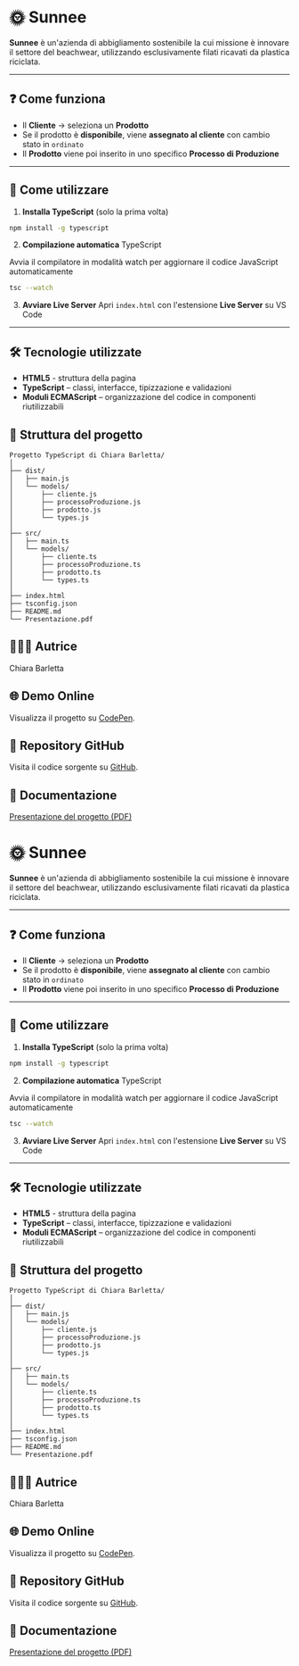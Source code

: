 # 🌞 Sunnee

**Sunnee** è un'azienda di abbigliamento sostenibile la cui missione è innovare il settore del beachwear, utilizzando esclusivamente filati ricavati da plastica riciclata.

---

## ❓ Come funziona

- Il **Cliente** → seleziona un **Prodotto**
- Se il prodotto è **disponibile**, viene **assegnato al cliente** con cambio stato in `ordinato`
- Il **Prodotto** viene poi inserito in uno specifico **Processo di Produzione**

---

## 📌 Come utilizzare

1. **Installa TypeScript** (solo la prima volta)
```bash 
npm install -g typescript 
```

2. **Compilazione automatica** TypeScript

Avvia il compilatore in modalità watch per aggiornare il codice JavaScript automaticamente
```bash 
tsc --watch
```

3. **Avviare Live Server**
Apri `index.html` con l'estensione **Live Server** su VS Code

---

## 🛠️ Tecnologie utilizzate

- **HTML5** - struttura della pagina
- **TypeScript** – classi, interfacce, tipizzazione e validazioni
- **Moduli ECMAScript** – organizzazione del codice in componenti riutilizzabili


## 🧩 Struttura del progetto 


```
Progetto TypeScript di Chiara Barletta/
│
├── dist/                              
│   ├── main.js                         
│   └── models/                         
│       ├── cliente.js                
│       ├── processoProduzione.js    
│       ├── prodotto.js             
│       └── types.js                   
│
├── src/                               
│   ├── main.ts                         
│   └── models/                         
│       ├── cliente.ts                
│       ├── processoProduzione.ts    
│       ├── prodotto.ts              
│       └── types.ts                   
│
├── index.html                         
├── tsconfig.json                      
├── README.md                          
└── Presentazione.pdf             
``` 

## 👩🏻‍💻 Autrice

Chiara Barletta


## 🌐 Demo Online

Visualizza il progetto su [CodePen](https://codepen.io/Chiara-Barletta/pen/dPYoXBm). 


## 📂 Repository GitHub

Visita il codice sorgente su [GitHub](https://github.com/junior5969/typescript-project).


## 📄 Documentazione 

[Presentazione del progetto (PDF)](./Presentazione.pdf)
# 🌞 Sunnee

**Sunnee** è un'azienda di abbigliamento sostenibile la cui missione è innovare il settore del beachwear, utilizzando esclusivamente filati ricavati da plastica riciclata.

---

## ❓ Come funziona

- Il **Cliente** → seleziona un **Prodotto**
- Se il prodotto è **disponibile**, viene **assegnato al cliente** con cambio stato in `ordinato`
- Il **Prodotto** viene poi inserito in uno specifico **Processo di Produzione**

---

## 📌 Come utilizzare

1. **Installa TypeScript** (solo la prima volta)
```bash 
npm install -g typescript 
```

2. **Compilazione automatica** TypeScript

Avvia il compilatore in modalità watch per aggiornare il codice JavaScript automaticamente
```bash 
tsc --watch
```

3. **Avviare Live Server**
Apri `index.html` con l'estensione **Live Server** su VS Code

---

## 🛠️ Tecnologie utilizzate

- **HTML5** - struttura della pagina
- **TypeScript** – classi, interfacce, tipizzazione e validazioni
- **Moduli ECMAScript** – organizzazione del codice in componenti riutilizzabili


## 🧩 Struttura del progetto 


```
Progetto TypeScript di Chiara Barletta/
│
├── dist/                              
│   ├── main.js                         
│   └── models/                         
│       ├── cliente.js                
│       ├── processoProduzione.js    
│       ├── prodotto.js             
│       └── types.js                   
│
├── src/                               
│   ├── main.ts                         
│   └── models/                         
│       ├── cliente.ts                
│       ├── processoProduzione.ts    
│       ├── prodotto.ts              
│       └── types.ts                   
│
├── index.html                         
├── tsconfig.json                      
├── README.md                          
└── Presentazione.pdf             
``` 

## 👩🏻‍💻 Autrice

Chiara Barletta


## 🌐 Demo Online

Visualizza il progetto su [CodePen](https://codepen.io/Chiara-Barletta/pen/dPYoXBm). 


## 📂 Repository GitHub

Visita il codice sorgente su [GitHub](https://github.com/junior5969/typescript-project).


## 📄 Documentazione 

[Presentazione del progetto (PDF)](./Presentazione.pdf)